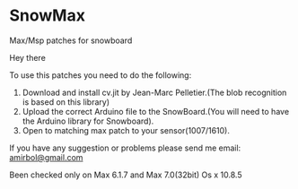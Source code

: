 SnowMax
=======

Max/Msp patches for snowboard

Hey there

To use this patches you need to do the following:

1. Download and install cv.jit by Jean-Marc Pelletier.(The blob recognition is based on this library)
2. Upload the correct Arduino file to the SnowBoard.(You will need to have the  Arduino library for Snowboard).
3. Open to matching max patch to your sensor(1007/1610).

If you have any suggestion or problems please send me email:
amirbol@gmail.com

Been checked only on Max 6.1.7 and Max 7.0(32bit) Os x 10.8.5

 

